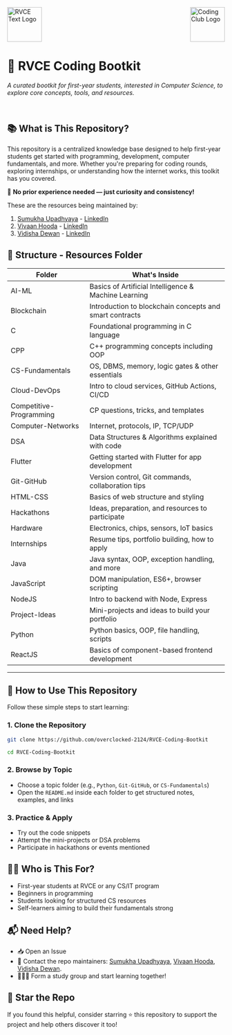<div style="display: flex; justify-content: space-between; align-items: center; margin-bottom: 30px;">
  <a href="https://rvce.edu.in" target="_blank" rel="noopener noreferrer" style="margin-right: 20px;">
    <picture>
      <source media="(prefers-color-scheme: dark)" srcset="https://github.com/overclocked-2124/RVCE-Coding-Bootkit/blob/main/gitAssets/RVCE_Logo_With_Text.png">
      <img src="https://github.com/overclocked-2124/RVCE-Coding-Bootkit/blob/main/gitAssets/RVCE_Logo_With_Text_Black.png" alt="RVCE Text Logo" height="80">
    </picture>
  </a>
  <a href="https://www.linkedin.com/company/coding-club-rvce/posts/?feedView=all" target="_blank" rel="noopener noreferrer" style="margin-left: 20px;">
    <picture>
      <source media="(prefers-color-scheme: dark)" srcset="https://github.com/overclocked-2124/RVCE-Coding-Bootkit/blob/main/gitAssets/CCLogo_BG_Removed.png">
      <img src="https://github.com/overclocked-2124/RVCE-Coding-Bootkit/blob/main/gitAssets/CCLogo_BG_Removed-Black.png" alt="Coding Club Logo" height="80">
    </picture>
  </a>
</div>

# 🚀 RVCE Coding Bootkit

_A curated bootkit for first-year students, interested in Computer Science, to explore core concepts, tools, and resources._

<br>

## 📚 What is This Repository?

This repository is a centralized knowledge base designed to help first-year students get started with programming, development, computer fundamentals, and more. Whether you're preparing for coding rounds, exploring internships, or understanding how the internet works, this toolkit has you covered.

🧠 **No prior experience needed — just curiosity and consistency!**

These are the resources being maintained by:

1. [Sumukha Upadhyaya](https://github.com/overclocked-2124) - [LinkedIn](https://www.linkedin.com/in/sumukhaupadhyaya/)
2. [Vivaan Hooda](https://github.com/VivaanHooda) - [LinkedIn](https://www.linkedin.com/in/vivaanhooda/)
3. [Vidisha Dewan](https://github.com/Vidisha231106) - [LinkedIn](https://www.linkedin.com/in/vidisha-dewan-537b11329/)

## 📂 Structure - Resources Folder

| Folder                  | What's Inside                                           |
| ----------------------- | ------------------------------------------------------- |
| AI-ML                   | Basics of Artificial Intelligence & Machine Learning    |
| Blockchain              | Introduction to blockchain concepts and smart contracts |
| C                       | Foundational programming in C language                  |
| CPP                     | C++ programming concepts including OOP                  |
| CS-Fundamentals         | OS, DBMS, memory, logic gates & other essentials        |
| Cloud-DevOps            | Intro to cloud services, GitHub Actions, CI/CD          |
| Competitive-Programming | CP questions, tricks, and templates                     |
| Computer-Networks       | Internet, protocols, IP, TCP/UDP                        |
| DSA                     | Data Structures & Algorithms explained with code        |
| Flutter                 | Getting started with Flutter for app development        |
| Git-GitHub              | Version control, Git commands, collaboration tips       |
| HTML-CSS                | Basics of web structure and styling                     |
| Hackathons              | Ideas, preparation, and resources to participate        |
| Hardware                | Electronics, chips, sensors, IoT basics                 |
| Internships             | Resume tips, portfolio building, how to apply           |
| Java                    | Java syntax, OOP, exception handling, and more          |
| JavaScript              | DOM manipulation, ES6+, browser scripting               |
| NodeJS                  | Intro to backend with Node, Express                     |
| Project-Ideas           | Mini-projects and ideas to build your portfolio         |
| Python                  | Python basics, OOP, file handling, scripts              |
| ReactJS                 | Basics of component-based frontend development          |

---

## 🧭 How to Use This Repository

Follow these simple steps to start learning:

### 1. Clone the Repository

```bash
git clone https://github.com/overclocked-2124/RVCE-Coding-Bootkit
```

```bash
cd RVCE-Coding-Bootkit
```

### 2. Browse by Topic

-   Choose a topic folder (e.g., `Python`, `Git-GitHub`, or `CS-Fundamentals`)
-   Open the `README.md` inside each folder to get structured notes, examples, and links

### 3. Practice & Apply

-   Try out the code snippets
-   Attempt the mini-projects or DSA problems
-   Participate in hackathons or events mentioned

## 🧑‍💻 Who is This For?

-   First-year students at RVCE or any CS/IT program
-   Beginners in programming
-   Students looking for structured CS resources
-   Self-learners aiming to build their fundamentals strong

## 📬 Need Help?

-   📥 Open an Issue
-   📧 Contact the repo maintainers: [Sumukha Upadhyaya](mailto:sumukhaupadhyaya@gmail.com), [Vivaan Hooda](mailto:vivaan.hooda@gmail.com), [Vidisha Dewan](mailto:vidishadewan2020@gmail.com).
-   🧑‍🤝‍🧑 Form a study group and start learning together!

## 🌟 Star the Repo

If you found this helpful, consider starring ⭐ this repository to support the project and help others discover it too!
